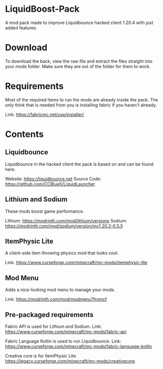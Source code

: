 # LiquidBoost-Pack
A mod pack made to improve Liquidbounce hacked client 1.20.4 with just added features.

# Download
To download the back, view the raw file and extract the files straight into your mods folder. Make sure they are out of the folder for them to work.

# Requirements
Most of the required items to run the mods are already inside the pack. The only think that is needed from you is installing fabric if you haven't already. 

Link: https://fabricmc.net/use/installer/

# Contents

## Liquidbounce
Liquidbounce in the hacked client the pack is based on and can be found here.

Website: https://liquidbounce.net
Source Code: https://github.com/CCBlueX/LiquidLauncher

## Lithium and Sodium
These mods boost game performance.

Lithium: https://modrinth.com/mod/lithium/versions
Sodium: https://modrinth.com/mod/sodium/version/mc1.20.2-0.5.5

## ItemPhysic Lite
A client-side item throwing physics mod that looks cool.

Link: https://www.curseforge.com/minecraft/mc-mods/itemphysic-lite

## Mod Menu
Adds a nice-looking mod menu to manage your mods.

Link: https://modrinth.com/mod/modmenu?fromcf

## Pre-packaged requirements
Fabric API is used for Lithium and Sodium.
Link: https://www.curseforge.com/minecraft/mc-mods/fabric-api

Fabric Language Kotlin is used to run Liquidbounce.
Link: https://www.curseforge.com/minecraft/mc-mods/fabric-language-kotlin

Creative core is for ItemPhysic Lite.
https://legacy.curseforge.com/minecraft/mc-mods/creativecore
